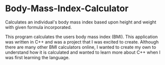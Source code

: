 # Body-Mass-Index-Calculator
Calculates an individual's body mass index based upon height and weight with given formula incorporated. 


This program calculates the users body mass index (BMI). This application was written in C++ and was a project that I was excited to create. Although there are
many other BMI calculators online, I wanted to create my own to understand how it is calculated and wanted to learn more about C++ when I was first learning the
language.
